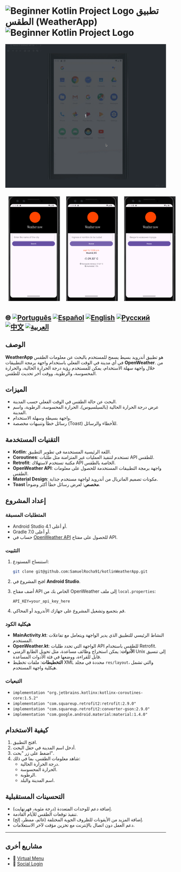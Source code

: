 # <img src="https://italiancoders.it/wp-content/uploads/2018/01/kotlin_250x250.png" alt="Beginner Kotlin Project Logo" width="52" height="30" /> تطبيق الطقس (WeatherApp) <img src="https://italiancoders.it/wp-content/uploads/2018/01/kotlin_250x250.png" alt="Beginner Kotlin Project Logo" width="52" height="30" />


![WeatherApp](./app/src/main/weather.gif)

<div style="display: flex; justify-content: space-around;">
  <img src="./app/src/main/res/drawable/english.png" alt="english version app" style="width:32%; height: auto; margin:10px;" />
  <img src="./app/src/main/res/drawable/spanish.png" alt="spanish version app" style="width:32%; height: auto; margin:10px;" />
  <img src="./app/src/main/res/drawable/ru.png" alt="russian version app" style="width:32%; height: auto; margin:10px;" />
</div>

## 🌐 [![Português](https://img.shields.io/badge/Português-green)](https://github.com/SamuelRocha91/kotlinWeatherApp/blob/main/README.md) [![Español](https://img.shields.io/badge/Español-yellow)](https://github.com/SamuelRocha91/kotlinWeatherApp/blob/main/README_es.md) [![English](https://img.shields.io/badge/English-blue)](https://github.com/SamuelRocha91/kotlinWeatherApp/blob/main/README_en.md) [![Русский](https://img.shields.io/badge/Русский-lightgrey)](https://github.com/SamuelRocha91/kotlinWeatherApp/blob/main/README_ru.md) [![中文](https://img.shields.io/badge/中文-red)](https://github.com/SamuelRocha91/kotlinWeatherApp/blob/main/README_en.md) [![العربية](https://img.shields.io/badge/العربية-orange)](https://github.com/SamuelRocha91/kotlinWeatherApp/blob/main/README_ar.md)

## الوصف

**WeatherApp** هو تطبيق أندرويد بسيط يسمح للمستخدم بالبحث عن معلومات الطقس في أي مدينة في الوقت الفعلي باستخدام واجهة برمجة التطبيقات **OpenWeather**. من خلال واجهة سهلة الاستخدام، يمكن للمستخدم رؤية درجة الحرارة الحالية، والحرارة المحسوسة، والرطوبة، ووقت آخر تحديث للطقس.

## الميزات

- البحث عن حالة الطقس في الوقت الفعلي حسب المدينة.
- عرض درجة الحرارة الحالية (بالسيلسيوس)، الحرارة المحسوسة، الرطوبة، واسم المدينة.
- واجهة بسيطة وسهلة الاستخدام.
- رسائل خطأ وتنبيهات مخصصة (Toast) للأخطاء والرسائل.

## التقنيات المستخدمة

- **Kotlin**: اللغة الرئيسية المستخدمة في تطوير التطبيق.
- **Coroutines**: تستخدم لتنفيذ العمليات غير المتزامنة مثل طلبات API للطقس.
- **Retrofit**: مكتبة تستخدم لاستهلاك API الخاصة بالطقس.
- **OpenWeather API**: واجهة برمجة التطبيقات المستخدمة للحصول على معلومات الطقس.
- **Material Design**: مكونات تصميم الماتريال من أندرويد لواجهة مستخدم جذابة.
- **Toast مخصص**: لعرض رسائل خطأ أكثر وضوحاً.

## إعداد المشروع

### المتطلبات المسبقة

- Android Studio 4.1 أو أعلى.
- Gradle 7.0 أو أعلى.
- حساب في [OpenWeather API](https://openweathermap.org/api) للحصول على مفتاح API.

### التثبيت

1. استنساخ المستودع:

   ```bash
   git clone git@github.com:SamuelRocha91/kotlinWeatherApp.git
   ```

2. افتح المشروع في **Android Studio**.

3. أضف مفتاح API الخاص بك من OpenWeather إلى ملف `local.properties`:

   ```
   API_KEY=your_api_key_here
   ```

4. قم بتجميع وتشغيل المشروع على جهازك الأندرويد أو المحاكي.

### هيكلية الكود

- **MainActivity.kt**: النشاط الرئيسي للتطبيق الذي يدير الواجهة ويتعامل مع تفاعلات المستخدم.
- **OpenWeather.kt**: الواجهة التي تحدد طلبات API للطقس باستخدام Retrofit.
- **الأدوات**: يمكن استخراج وظائف مساعدة، مثل تحويل الطابع الزمني Unix إلى تنسيق قابل للقراءة، ووضعها في فئة الأدوات المساعدة.
- **التخطيطات**: ملفات تخطيط XML محددة في مجلد `res/layout`، والتي تشمل هيكلية واجهة المستخدم.

### التبعيات

- `implementation "org.jetbrains.kotlinx:kotlinx-coroutines-core:1.5.2"`
- `implementation "com.squareup.retrofit2:retrofit:2.9.0"`
- `implementation "com.squareup.retrofit2:converter-gson:2.9.0"`
- `implementation "com.google.android.material:material:1.4.0"`

## كيفية الاستخدام

1. افتح التطبيق.
2. أدخل اسم المدينة في حقل البحث.
3. اضغط على زر "بحث".
4. شاهد معلومات الطقس، بما في ذلك:
    - درجة الحرارة الحالية.
    - الحرارة المحسوسة.
    - الرطوبة.
    - اسم المدينة والبلد.

## التحسينات المستقبلية

- إضافة دعم للوحدات المتعددة (درجة مئوية، فهرنهايت).
- تنفيذ توقعات الطقس للأيام القادمة.
- إضافة المزيد من الأيقونات للظروف الجوية المختلفة (غائم، ممطر، إلخ).
- دعم العمل دون اتصال بالإنترنت مع تخزين مؤقت لآخر الاستعلامات.

---
## مشاريع أخرى


- 📜 [Virtual Menu](https://github.com/SamuelRocha91/kotlinVirtualMenu/blob/main/README_ar.md)
- 👤 [Social Login](https://github.com/SamuelRocha91/kotlinLoginSocial/blob/main/README_ar.md)
